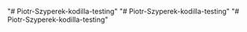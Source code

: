 "# Piotr-Szyperek-kodilla-testing" 
"# Piotr-Szyperek-kodilla-testing" 
"# Piotr-Szyperek-kodilla-testing" 
